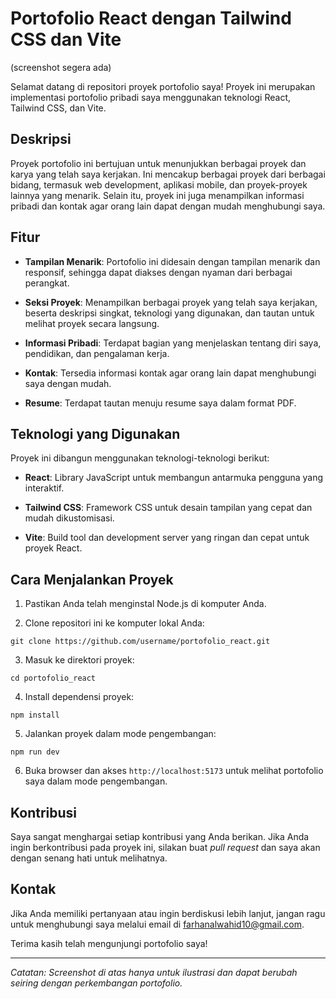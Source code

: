 # Portofolio React dengan Tailwind CSS dan Vite

(screenshot segera ada)

Selamat datang di repositori proyek portofolio saya! Proyek ini merupakan implementasi portofolio pribadi saya menggunakan teknologi React, Tailwind CSS, dan Vite.

## Deskripsi

Proyek portofolio ini bertujuan untuk menunjukkan berbagai proyek dan karya yang telah saya kerjakan. Ini mencakup berbagai proyek dari berbagai bidang, termasuk web development, aplikasi mobile, dan proyek-proyek lainnya yang menarik. Selain itu, proyek ini juga menampilkan informasi pribadi dan kontak agar orang lain dapat dengan mudah menghubungi saya.

## Fitur

- **Tampilan Menarik**: Portofolio ini didesain dengan tampilan menarik dan responsif, sehingga dapat diakses dengan nyaman dari berbagai perangkat.

- **Seksi Proyek**: Menampilkan berbagai proyek yang telah saya kerjakan, beserta deskripsi singkat, teknologi yang digunakan, dan tautan untuk melihat proyek secara langsung.

- **Informasi Pribadi**: Terdapat bagian yang menjelaskan tentang diri saya, pendidikan, dan pengalaman kerja.

- **Kontak**: Tersedia informasi kontak agar orang lain dapat menghubungi saya dengan mudah.

- **Resume**: Terdapat tautan menuju resume saya dalam format PDF.

## Teknologi yang Digunakan

Proyek ini dibangun menggunakan teknologi-teknologi berikut:

- **React**: Library JavaScript untuk membangun antarmuka pengguna yang interaktif.

- **Tailwind CSS**: Framework CSS untuk desain tampilan yang cepat dan mudah dikustomisasi.

- **Vite**: Build tool dan development server yang ringan dan cepat untuk proyek React.

## Cara Menjalankan Proyek

1. Pastikan Anda telah menginstal Node.js di komputer Anda.

2. Clone repositori ini ke komputer lokal Anda:

```
git clone https://github.com/username/portofolio_react.git
```

3. Masuk ke direktori proyek:

```
cd portofolio_react
```

4. Install dependensi proyek:

```
npm install
```

5. Jalankan proyek dalam mode pengembangan:

```
npm run dev
```

6. Buka browser dan akses `http://localhost:5173` untuk melihat portofolio saya dalam mode pengembangan.

## Kontribusi

Saya sangat menghargai setiap kontribusi yang Anda berikan. Jika Anda ingin berkontribusi pada proyek ini, silakan buat *pull request* dan saya akan dengan senang hati untuk melihatnya.

## Kontak

Jika Anda memiliki pertanyaan atau ingin berdiskusi lebih lanjut, jangan ragu untuk menghubungi saya melalui email di [farhanalwahid10@gmail.com](mailto:farhanalwahid10@gmail.com).

Terima kasih telah mengunjungi portofolio saya!

---
*Catatan: Screenshot di atas hanya untuk ilustrasi dan dapat berubah seiring dengan perkembangan portofolio.*

